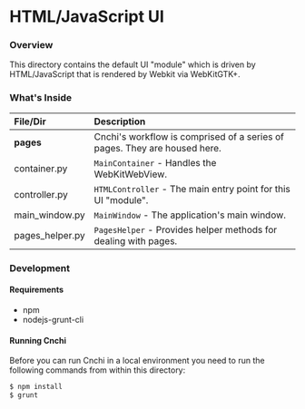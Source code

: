 # HTML/JavaScript UI
### Overview
This directory contains the default UI "module" which is driven by HTML/JavaScript that is rendered by Webkit via WebKitGTK+. 
### What's Inside
|File/Dir|Description|
|:---|:---|
|**pages**|Cnchi's workflow is comprised of a series of pages. They are housed here.|
|container.py|`MainContainer` - Handles the WebKitWebView.|
|controller.py|`HTMLController` - The main entry point for this UI "module".|
|main_window.py|`MainWindow` - The application's main window.|
|pages_helper.py|`PagesHelper` - Provides helper methods for dealing with pages.|

### Development
#### Requirements
* npm
* nodejs-grunt-cli

#### Running Cnchi
Before you can run Cnchi in a local environment you need to run the following commands from within this directory:

```sh
$ npm install
$ grunt
```